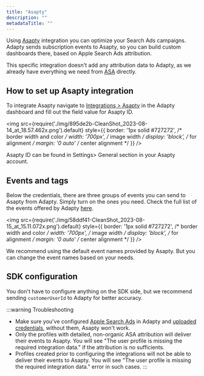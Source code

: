 ```yaml
---
title: "Asapty"
description: ""
metadataTitle: ""
---
```


Using [Asapty](https://asapty.com/) integration you can optimize your Search Ads campaigns. Adapty sends subscription events to Asapty, so you can build custom dashboards there, based on Apple Search Ads attribution.

This specific integration doesn't add any attribution data to Adapty, as we already have everything we need from [ASA](https://docs.adapty.io/docs/apple-search-ads) directly.

## How to set up Asapty integration

To integrate Asapty navigate to [Integrations > Asapty](https://app.adapty.io/integrations/asapty) in the Adapty dashboard and fill out the field value for Asapty ID.


<img
  src={require('./img/895de2b-CleanShot_2023-08-14_at_18.57.462x.png').default}
  style={{
    border: '1px solid #727272', /* border width and color */
    width: '700px', /* image width */
    display: 'block', /* for alignment */
    margin: '0 auto' /* center alignment */
  }}
/>





Asapty ID can be found in Settings> General section in your Asapty account.

## Events and tags

Below the credentials, there are three groups of events you can send to Asapty from Adapty. Simply turn on the ones you need. Check the full list of the events offered by Adapty [here](https://docs.adapty.io/docs/events).


<img
  src={require('./img/58ddf41-CleanShot_2023-08-15_at_15.11.072x.png').default}
  style={{
    border: '1px solid #727272', /* border width and color */
    width: '700px', /* image width */
    display: 'block', /* for alignment */
    margin: '0 auto' /* center alignment */
  }}
/>





We recommend using the default event names provided by Asapty. But you can change the event names based on your needs.

## SDK configuration

You don't have to configure anything on the SDK side, but we recommend sending `customerUserId` to Adapty for better accuracy.

:::warning
Troubleshooting

- Make sure you've configured [Apple Search Ads](https://docs.adapty.io/docs/apple-search-ads) in Adapty and [uploaded credentials](https://app.adapty.io/settings/apple-search-ads), without them, Asapty won't work.
- Only the profiles with detailed, non-organic ASA attribution will deliver their events to Asapty. You will see "The user profile is missing the required integration data." if the attribution is no sufficients.
- Profiles created prior to configuring the integrations will not be able to deliver their events to Asapty. You will see "The user profile is missing the required integration data." error in such cases.
:::